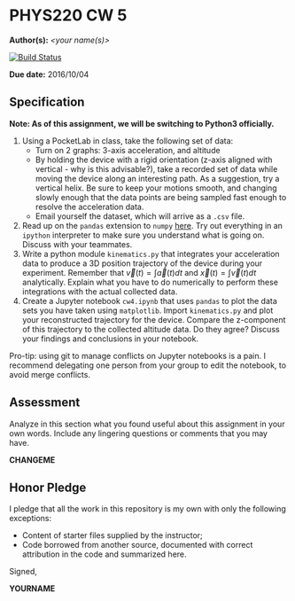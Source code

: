 # PHYS220 CW 5

**Author(s):** _\<your name(s)\>_

[![Build Status](https://travis-ci.org/chapman-phys220-2016f/cw-05-YOURNAME.svg?branch=master)](https://travis-ci.org/chapman-phys220-2016f/cw-05-YOURNAME)

**Due date:** 2016/10/04

## Specification

**Note: As of this assignment, we will be switching to Python3 officially.**

1. Using a PocketLab in class, take the following set of data:
    * Turn on 2 graphs: 3-axis acceleration, and altitude
    * By holding the device with a rigid orientation (z-axis aligned with vertical - why is this advisable?), take a recorded set of data while moving the device along an interesting path. As a suggestion, try a vertical helix. Be sure to keep your motions smooth, and changing slowly enough that the data points are being sampled fast enough to resolve the acceleration data.
    * Email yourself the dataset, which will arrive as a ```.csv``` file.
1. Read up on the ```pandas``` extension to ```numpy``` [here](http://slides.com/profdressel/numpy-and-pandas-overview). Try out everything in an ```ipython``` interpreter to make sure you understand what is going on. Discuss with your teammates. 
1. Write a python module ```kinematics.py``` that integrates your acceleration data to produce a 3D position trajectory of the device during your experiment. Remember that $\vec{v}(t) = \int \vec{a}(t)dt$ and $\vec{x}(t) = \int \vec{v}(t)dt$ analytically. Explain what you have to do numerically to perform these integrations with the actual collected data.
1. Create a Jupyter notebook ```cw4.ipynb``` that uses ```pandas``` to plot the data sets you have taken using ```matplotlib```. Import ```kinematics.py``` and plot your reconstructed trajectory for the device. Compare the z-component of this trajectory to the collected altitude data. Do they agree? Discuss your findings and conclusions in your notebook.

Pro-tip: using git to manage conflicts on Jupyter notebooks is a pain. I recommend delegating one person from your group to edit the notebook, to avoid merge conflicts.

## Assessment

Analyze in this section what you found useful about this assignment in your own words. Include any lingering questions or comments that you may have.

**CHANGEME**

## Honor Pledge

I pledge that all the work in this repository is my own with only the following exceptions:

* Content of starter files supplied by the instructor;
* Code borrowed from another source, documented with correct attribution in the code and summarized here.

Signed,

**YOURNAME**
